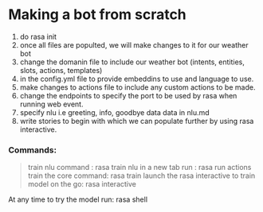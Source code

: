 # Making a bot from scratch

1) do rasa init
2) once all files are populted, we will make changes to it for our weather bot
3) change the domanin file to include our weather bot (intents, entities, slots, actions, templates)
4) in the config.yml file to provide embeddins to use and language to use.
5) make changes to actions file to include any custom actions to be made.
6) change the endpoints to specify the port to be used by rasa when running web event.
7) specify nlu i.e greeting, info, goodbye data data in nlu.md
8) write stories to begin with which we can populate further by using rasa interactive.

### Commands:

> train nlu command : rasa train nlu
> in a new tab run : rasa run actions
> train the core command: rasa train
> launch the rasa interactive to train model on the go: rasa interactive



At any time to try the model run: rasa shell
